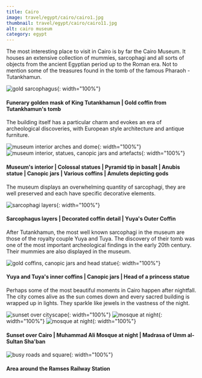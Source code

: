 ```yaml
---
title: Cairo
image: travel/egypt/cairo/cairo1.jpg
thumbnail: travel/egypt/cairo/cairo11.jpg
alt: cairo museum
category: egypt
---
```


The most interesting place to visit in Cairo is by far the Cairo Museum. It houses an extensive collection of mummies, sarcophagi and all sorts of objects from the ancient Egyptian period up to the Roman era. Not to mention some of the treasures found in the tomb of the famous Pharaoh - Tutankhamun.

![gold sarcophagus](./assets/img/travel/egypt/cairo/cairo2.jpg){: width="100%"}

#### Funerary golden mask of King Tutankhamun | Gold coffin from Tutankhamun's tomb

The building itself has a particular charm and evokes an era of archeological discoveries, with European style architecture and antique furniture.

![museum interior arches and dome](./assets/img/travel/egypt/cairo/cairo3.jpg){: width="100%"}
![museum interior, statues, canopic jars and artefacts](./assets/img/travel/egypt/cairo/cairo4.jpg){: width="100%"}

#### Museum's interior | Colossal statues | Pyramid tip in basalt | Anubis statue | Canopic jars | Various coffins | Amulets depicting gods

The museum displays an overwhelming quantity of sarcophagi, they are well preserved and each have specific decorative elements.

![sarcophagi layers](./assets/img/travel/egypt/cairo/cairo5.jpg){: width="100%"}

#### Sarcophagus layers | Decorated coffin detail | Yuya's Outer Coffin

After Tutankhamun, the most well known sarcophagi in the museum are those of the royalty couple Yuya and Tuya. The discovery of their tomb was one of the most important archeological findings in the early 20th century. Their mummies are also displayed in the museum.

![gold coffins, canopic jars and head statue](./assets/img/travel/egypt/cairo/cairo6.jpg){: width="100%"}

#### Yuya and Tuya's inner coffins | Canopic jars | Head of a princess statue

Perhaps some of the most beautiful moments in Cairo happen after nightfall. The city comes alive as the sun comes down and every sacred building is wrapped up in lights. They sparkle like jewels in the vastness of the night.

![sunset over cityscape](./assets/img/travel/egypt/cairo/cairo7.jpg){: width="100%"}
![mosque at night](./assets/img/travel/egypt/cairo/cairo8.jpg){: width="100%"}
![mosque at night](./assets/img/travel/egypt/cairo/cairo9.jpg){: width="100%"}

#### Sunset over Cairo | Muhammad Ali Mosque at night | Madrasa of Umm al-Sultan Sha'ban

![busy roads and square](./assets/img/travel/egypt/cairo/cairo10.jpg){: width="100%"}

#### Area around the Ramses Railway Station
